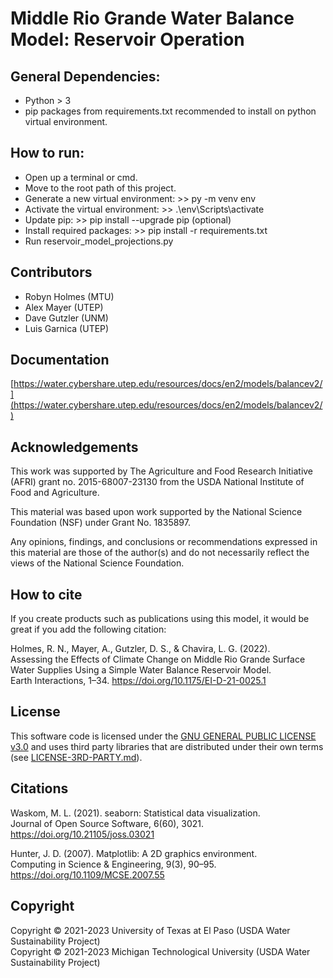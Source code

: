 # Middle Rio Grande Water Balance Model: Reservoir Operation

## General Dependencies:  
+ Python > 3
+ pip packages from requirements.txt recommended to install on python virtual environment.

## How to run:
+ Open up a terminal or cmd.
+ Move to the root path of this project.
+ Generate a new virtual environment: >> py -m venv env 
+ Activate the virtual environment: >> .\env\Scripts\activate
+ Update pip: >> pip install --upgrade pip (optional)
+ Install required packages: >> pip install -r requirements.txt
+ Run reservoir_model_projections.py

## Contributors
+ Robyn Holmes (MTU)
+ Alex Mayer (UTEP)
+ Dave Gutzler (UNM)
+ Luis Garnica (UTEP)

## Documentation
[https://water.cybershare.utep.edu/resources/docs/en2/models/balancev2/](https://water.cybershare.utep.edu/resources/docs/en2/models/balancev2/)

## Acknowledgements
This work was supported by The Agriculture and Food Research Initiative (AFRI) grant no. 2015-68007-23130 from the USDA National Institute of Food and Agriculture.

This material was based upon work supported by the National Science Foundation (NSF) under Grant No. 1835897.   

Any opinions, findings, and conclusions or recommendations expressed in this material are those of the author(s) and do not necessarily reflect the views of the National Science Foundation.  

## How to cite
If you create products such as publications using this model, it would be great if you add the following citation:   

Holmes, R. N., Mayer, A., Gutzler, D. S., & Chavira, L. G. (2022).    
Assessing the Effects of Climate Change on Middle Rio Grande Surface Water Supplies Using a Simple Water Balance Reservoir Model.    
Earth Interactions, 1–34. https://doi.org/10.1175/EI-D-21-0025.1   

## License
This software code is licensed under the [GNU GENERAL PUBLIC LICENSE v3.0](./LICENSE) and uses third party libraries that are distributed under their own terms (see [LICENSE-3RD-PARTY.md](./LICENSE-3RD-PARTY.md)).

## Citations

Waskom, M. L. (2021). seaborn: Statistical data visualization.   
Journal of Open Source Software, 6(60), 3021.   
https://doi.org/10.21105/joss.03021       

Hunter, J. D. (2007). Matplotlib: A 2D graphics environment.    
Computing in Science & Engineering, 9(3), 90–95.    
https://doi.org/10.1109/MCSE.2007.55      
   
## Copyright
Copyright © 2021-2023 University of Texas at El Paso (USDA Water Sustainability Project)   
Copyright © 2021-2023 Michigan Technological University (USDA Water Sustainability Project)   
